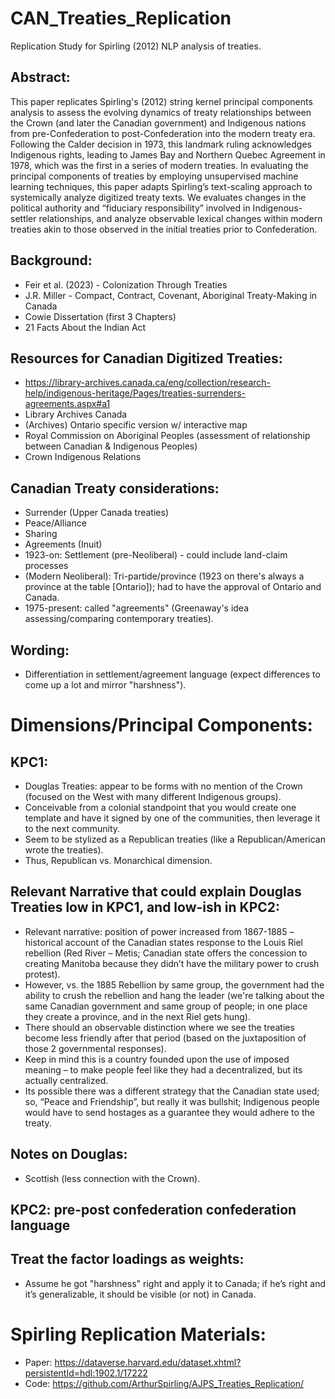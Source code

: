 # CAN_Treaties_Replication
Replication Study for Spirling (2012) NLP analysis of treaties.

## Abstract:
This paper replicates Spirling's (2012) string kernel principal components analysis to assess the evolving dynamics of treaty relationships between the Crown (and later the Canadian government) and Indigenous nations from pre-Confederation to post-Confederation into the modern treaty era. Following the Calder decision in 1973, this landmark ruling acknowledges Indigenous rights, leading to James Bay and Northern Quebec Agreement in 1978, which was the first in a series of modern treaties. In evaluating the principal components of treaties by employing unsupervised machine learning techniques, this paper adapts Spirling’s text-scaling approach to systemically analyze digitized treaty texts. We evaluates changes in the political authority and “fiduciary responsibility” involved in Indigenous-settler relationships, and analyze observable lexical changes within modern treaties akin to those observed in the initial treaties prior to Confederation.
  
## Background:
- Feir et al. (2023) - Colonization Through Treaties
- J.R. Miller - Compact, Contract, Covenant, Aboriginal Treaty-Making in Canada
- Cowie Dissertation (first 3 Chapters)
- 21 Facts About the Indian Act

## Resources for Canadian Digitized Treaties:
- https://library-archives.canada.ca/eng/collection/research-help/indigenous-heritage/Pages/treaties-surrenders-agreements.aspx#a1
- Library Archives Canada
- (Archives) Ontario specific version w/ interactive map
- Royal Commission on Aboriginal Peoples (assessment of relationship between Canadian & Indigenous Peoples)
- Crown Indigenous Relations

## Canadian Treaty considerations:
- Surrender (Upper Canada treaties)
- Peace/Alliance
- Sharing
- Agreements (Inuit)
- 1923-on: Settlement (pre-Neoliberal) - could include land-claim processes
- (Modern Neoliberal): Tri-partide/province (1923 on there's always a province at the table [Ontario]); had to have the approval of Ontario and Canada.
- 1975-present: called "agreements" (Greenaway's idea assessing/comparing contemporary treaties).

## Wording:
- Differentiation in settlement/agreement language (expect differences to come up a lot and mirror "harshness").

# Dimensions/Principal Components:
## KPC1:
- Douglas Treaties: appear to be forms with no mention of the Crown (focused on the West with many different Indigenous groups).
- Conceivable from a colonial standpoint that you would create one template and have it signed by one of the communities, then leverage it to the next community.
- Seem to be stylized as a Republican treaties (like a Republican/American wrote the treaties).
- Thus, Republican vs. Monarchical dimension.

## Relevant Narrative that could explain Douglas Treaties low in KPC1, and low-ish in KPC2:
- Relevant narrative: position of power increased from 1867-1885 – historical account of the Canadian states response to the Louis Riel rebellion (Red River – Metis; Canadian state offers the concession to creating Manitoba because they didn’t have the military power to crush protest).
- However, vs. the 1885 Rebellion by same group, the government had the ability to crush the rebellion and hang the leader (we're talking about the same Canadian government and same group of people; in one place they create a province, and in the next Riel gets hung).
- There should an observable distinction where we see the treaties become less friendly after that period (based on the juxtaposition of those 2 governmental responses).
- Keep in mind this is a country founded upon the use of imposed meaning – to make people feel like they had a decentralized, but its actually centralized.
- Its possible there was a different strategy that the Canadian state used; so, “Peace and Friendship”, but really it was bullshit; Indigenous people would have to send hostages as a guarantee they would adhere to the treaty.

## Notes on Douglas:
- Scottish (less connection with the Crown).

## KPC2: pre-post confederation confederation language
## Treat the factor loadings as weights:
- Assume he got "harshness" right and apply it to Canada; if he’s right and it’s generalizable, it should be visible (or not) in Canada.

# Spirling Replication Materials:
- Paper: https://dataverse.harvard.edu/dataset.xhtml?persistentId=hdl:1902.1/17222
- Code: https://github.com/ArthurSpirling/AJPS_Treaties_Replication/
